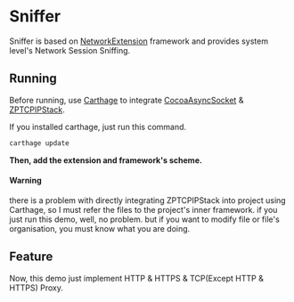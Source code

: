 # Sniffer

Sniffer is based on [NetworkExtension](https://developer.apple.com/documentation/networkextension) framework and provides system level's Network Session Sniffing.

## Running

Before running, use [Carthage](https://github.com/Carthage/Carthage) to integrate [CocoaAsyncSocket](https://github.com/robbiehanson/CocoaAsyncSocket) & [ZPTCPIPStack](https://github.com/zapcannon87/ZPTCPIPStack).

If you installed carthage, just run this command.
```bash
carthage update
```

**Then, add the extension and framework's scheme.**

#### Warning

there is a problem with directly integrating ZPTCPIPStack into project using Carthage, so I must refer the files to the project's inner framework. if you just run this demo, well, no problem. but if you want to modify file or file's organisation, you must know what you are doing.

## Feature

Now, this demo just implement HTTP & HTTPS & TCP(Except HTTP & HTTPS) Proxy.